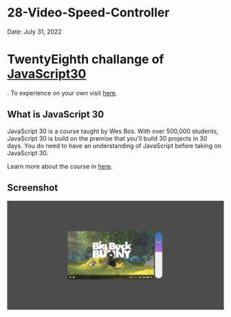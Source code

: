 # 28-Video-Speed-Controller

Date: July 31, 2022

# TwentyEighth challange of [JavaScript30](https://javascript30.com/)

. To experience on your own visit [here](https://Rohit-Saini7.github.io/28-Video-Speed-Controller/).

## What is JavaScript 30

JavaScript 30 is a course taught by Wes Bos. With over 500,000 students, JavaScript 30 is build on the premise that you'll build 30 projects in 30 days. You do need to have an understanding of JavaScript before taking on JavaScript 30.

Learn more about the course in [here](https://javascript30.com/).

## Screenshot

![Screendhot](./assets/screenshot.png)
